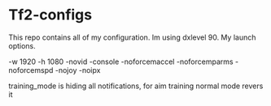 Tf2-configs
===========
This repo contains all of my configuration.
Im using dxlevel 90.
My launch options.

-w 1920 -h 1080 -novid -console -noforcemaccel -noforcemparms -noforcemspd -nojoy -noipx

training_mode is hiding all notifications, for aim training 
normal mode revers it
